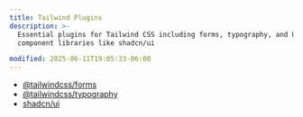 ```yaml
---
title: Tailwind Plugins
description: >-
  Essential plugins for Tailwind CSS including forms, typography, and UI
  component libraries like shadcn/ui

modified: 2025-06-11T19:05:33-06:00
---
```


- [@tailwindcss/forms](https://github.com/tailwindlabs/tailwindcss-forms)
- [@tailwindcss/typography](https://github.com/tailwindlabs/tailwindcss-typography)
- [shadcn/ui](https://ui.shadcn.com/docs/tailwind-v4)
